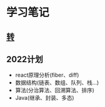 # 学习笔记

## [转](https://github.com/JuneJH/blog)


## 2022计划

- react原理分析(fiber、diff)
- 数据结构(链表、数组、队列、栈...)
- 算法(分治算法、回溯算法、排序)
- Java(继承、封装、多态)
